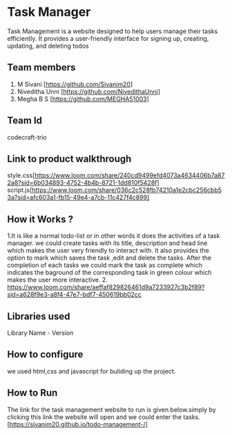 
# Task Manager
Task Management is a website designed to help users manage their tasks efficiently. It provides a user-friendly interface for signing up, creating, updating, and deleting todos
## Team members
1. M Sivani [https://github.com/Sivanim20]
2. Niveditha Unni [https://github.com/NivedithaUnni]
3. Megha B S [https://github.com/MEGHA51003]
## Team Id
codecraft-trio
## Link to product walkthrough
style.css[https://www.loom.com/share/240cd9499efd4073a4634406b7a872a8?sid=6b034893-4752-4b4b-8721-1dd810f5428f]
script.js[https://www.loom.com/share/036c2c528fb74210a1e2cbc256cbb53a?sid=afc603a1-fb15-49e4-a7cb-11c427f4c899]
## How it Works ?
1.It is like a normal todo-list or in other words it does the activities of a task manager. we could create tasks with its title, description and head line which makes the user very friendly to interact with. It also provides the option to mark which saves the task ,edit and delete the tasks. After the completion of each tasks we could mark the task as complete which indicates the baground of the corresponding task in green colour which makes the user more interactive.
2. https://www.loom.com/share/aeffaf829826461d9a7233927c3b2f89?sid=a628f9e3-a8f4-47e7-bdf7-450619bb02cc
## Libraries used
Library Name - Version
## How to configure
we used html,css and javascript for buliding up the project.
## How to Run
The link for the task management website to run is given below.simply by clicking this link the website will open and we could enter the tasks. [https://sivanim20.github.io/todo-management-/] 
